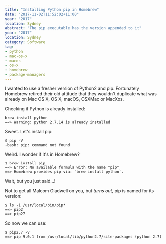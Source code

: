 ```yaml
---
title: "Installing Python pip in Homebrew"
date: "2017-11-02T11:52:02+11:00"
year: "2017"
location: Sydney
abstract: "The pip executable has the version appended to it"
year: "2017"
location: Sydney
category: Software
tag:
- python
- mac-os-x
- macos
- os-x
- homebrew
- package-managers
---
```

I wanted to use a fresher version of Python2 and pip. Fortunately Homebrew retired their old attitude that they wouldn't duplicate what was already on Mac OS X, OS X, macOS, OSXMac or MacXos.

Checking if Python is already installed:

    brew install python
    ==> Warning: python 2.7.14 is already installed

Sweet. Let's install pip:

    $ pip -V
    -bash: pip: command not found

Weird. I wonder if it's in Homebrew?

    $ brew install pip
    ==> Error: No available formula with the name "pip"
    ==> Homebrew provides pip via: `brew install python`.

Wait, but you just said...!

Not to get all Malcom Gladwell on you, but *turns out*, pip is named for its version:

    $ ls -1 /usr/local/bin/pip*
    ==> pip2
    ==> pip27

So now we can use:
    
    $ pip2.7 -V
    ==> pip 9.0.1 from /usr/local/lib/python2.7/site-packages (python 2.7)
    
